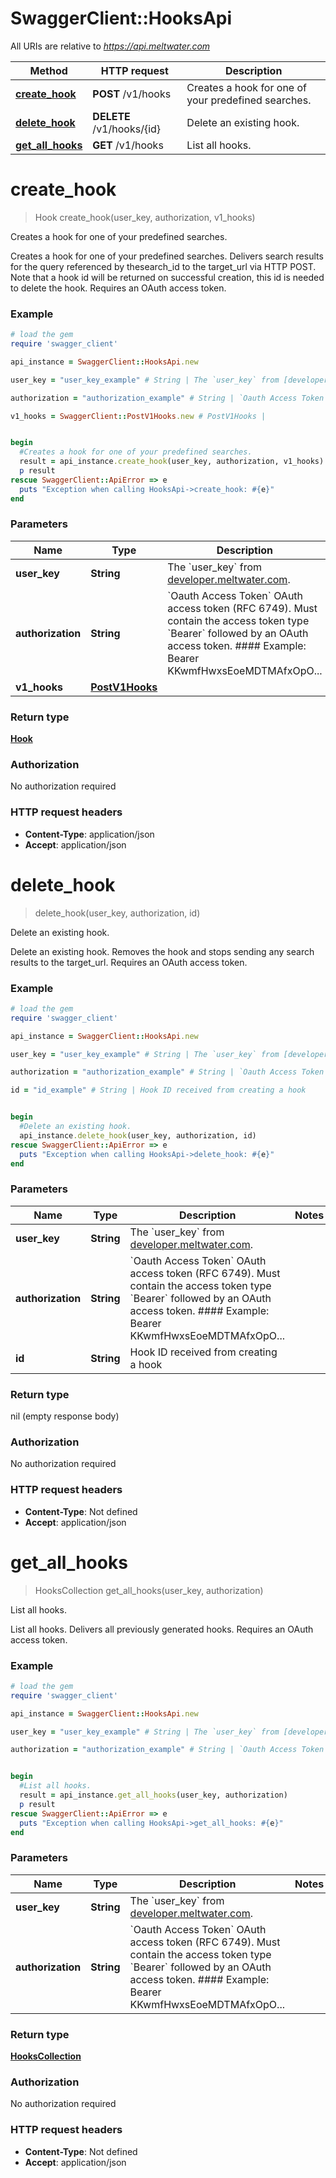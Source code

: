 # SwaggerClient::HooksApi

All URIs are relative to *https://api.meltwater.com*

Method | HTTP request | Description
------------- | ------------- | -------------
[**create_hook**](HooksApi.md#create_hook) | **POST** /v1/hooks | Creates a hook for one of your predefined searches.
[**delete_hook**](HooksApi.md#delete_hook) | **DELETE** /v1/hooks/{id} | Delete an existing hook.
[**get_all_hooks**](HooksApi.md#get_all_hooks) | **GET** /v1/hooks | List all hooks.


# **create_hook**
> Hook create_hook(user_key, authorization, v1_hooks)

Creates a hook for one of your predefined searches.

Creates a hook for one of your predefined searches.  Delivers search results for the query referenced by thesearch_id to the target_url via HTTP POST. Note that a hook id will be returned on successful creation, this id is needed to delete the hook.     Requires an OAuth access token.

### Example
```ruby
# load the gem
require 'swagger_client'

api_instance = SwaggerClient::HooksApi.new

user_key = "user_key_example" # String | The `user_key` from [developer.meltwater.com](https://developer.meltwater.com/admin/applications/).

authorization = "authorization_example" # String | `Oauth Access Token`    OAuth access token (RFC 6749). Must contain the access token type `Bearer`  followed by an OAuth access token.    #### Example:        Bearer KKwmfHwxsEoeMDTMAfxOpO...

v1_hooks = SwaggerClient::PostV1Hooks.new # PostV1Hooks | 


begin
  #Creates a hook for one of your predefined searches.
  result = api_instance.create_hook(user_key, authorization, v1_hooks)
  p result
rescue SwaggerClient::ApiError => e
  puts "Exception when calling HooksApi->create_hook: #{e}"
end
```

### Parameters

Name | Type | Description  | Notes
------------- | ------------- | ------------- | -------------
 **user_key** | **String**| The &#x60;user_key&#x60; from [developer.meltwater.com](https://developer.meltwater.com/admin/applications/). | 
 **authorization** | **String**| &#x60;Oauth Access Token&#x60;    OAuth access token (RFC 6749). Must contain the access token type &#x60;Bearer&#x60;  followed by an OAuth access token.    #### Example:        Bearer KKwmfHwxsEoeMDTMAfxOpO... | 
 **v1_hooks** | [**PostV1Hooks**](PostV1Hooks.md)|  | 

### Return type

[**Hook**](Hook.md)

### Authorization

No authorization required

### HTTP request headers

 - **Content-Type**: application/json
 - **Accept**: application/json



# **delete_hook**
> delete_hook(user_key, authorization, id)

Delete an existing hook.

Delete an existing hook.  Removes the hook and stops sending any search results to the target_url.    Requires an OAuth access token.

### Example
```ruby
# load the gem
require 'swagger_client'

api_instance = SwaggerClient::HooksApi.new

user_key = "user_key_example" # String | The `user_key` from [developer.meltwater.com](https://developer.meltwater.com/admin/applications/).

authorization = "authorization_example" # String | `Oauth Access Token`    OAuth access token (RFC 6749). Must contain the access token type `Bearer`  followed by an OAuth access token.    #### Example:        Bearer KKwmfHwxsEoeMDTMAfxOpO...

id = "id_example" # String | Hook ID received from creating a hook


begin
  #Delete an existing hook.
  api_instance.delete_hook(user_key, authorization, id)
rescue SwaggerClient::ApiError => e
  puts "Exception when calling HooksApi->delete_hook: #{e}"
end
```

### Parameters

Name | Type | Description  | Notes
------------- | ------------- | ------------- | -------------
 **user_key** | **String**| The &#x60;user_key&#x60; from [developer.meltwater.com](https://developer.meltwater.com/admin/applications/). | 
 **authorization** | **String**| &#x60;Oauth Access Token&#x60;    OAuth access token (RFC 6749). Must contain the access token type &#x60;Bearer&#x60;  followed by an OAuth access token.    #### Example:        Bearer KKwmfHwxsEoeMDTMAfxOpO... | 
 **id** | **String**| Hook ID received from creating a hook | 

### Return type

nil (empty response body)

### Authorization

No authorization required

### HTTP request headers

 - **Content-Type**: Not defined
 - **Accept**: application/json



# **get_all_hooks**
> HooksCollection get_all_hooks(user_key, authorization)

List all hooks.

List all hooks.     Delivers all previously generated hooks.    Requires an OAuth access token.

### Example
```ruby
# load the gem
require 'swagger_client'

api_instance = SwaggerClient::HooksApi.new

user_key = "user_key_example" # String | The `user_key` from [developer.meltwater.com](https://developer.meltwater.com/admin/applications/).

authorization = "authorization_example" # String | `Oauth Access Token`    OAuth access token (RFC 6749). Must contain the access token type `Bearer`  followed by an OAuth access token.    #### Example:        Bearer KKwmfHwxsEoeMDTMAfxOpO...


begin
  #List all hooks.
  result = api_instance.get_all_hooks(user_key, authorization)
  p result
rescue SwaggerClient::ApiError => e
  puts "Exception when calling HooksApi->get_all_hooks: #{e}"
end
```

### Parameters

Name | Type | Description  | Notes
------------- | ------------- | ------------- | -------------
 **user_key** | **String**| The &#x60;user_key&#x60; from [developer.meltwater.com](https://developer.meltwater.com/admin/applications/). | 
 **authorization** | **String**| &#x60;Oauth Access Token&#x60;    OAuth access token (RFC 6749). Must contain the access token type &#x60;Bearer&#x60;  followed by an OAuth access token.    #### Example:        Bearer KKwmfHwxsEoeMDTMAfxOpO... | 

### Return type

[**HooksCollection**](HooksCollection.md)

### Authorization

No authorization required

### HTTP request headers

 - **Content-Type**: Not defined
 - **Accept**: application/json




